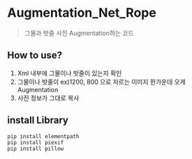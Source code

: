 # Augmentation_Net_Rope
>  그물과 밧줄 사진 Augmentation하는 코드 

## How to use?
1. Xml 내부에 그물이나 밧줄이 있는지 확인
2. 그물이나 밧줄이 ex)1200, 800 으로 자르는 이미지 한가운데 오게 Augmentation
3. 사진 정보가 그대로 복사

## install Library
```
pip install elementpath
pip install piexif
pip install pillow
```
